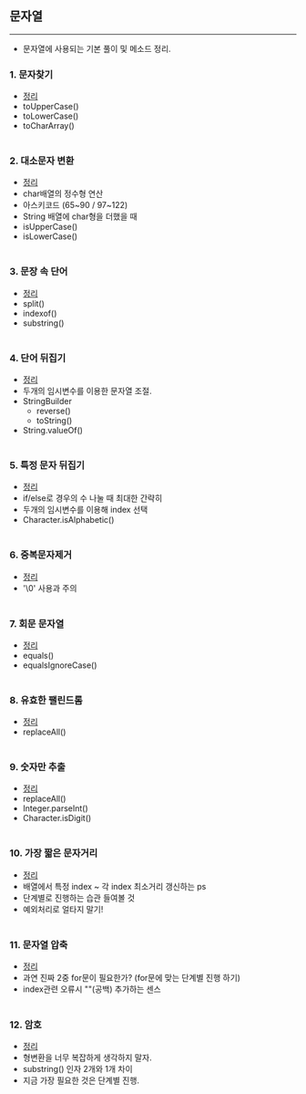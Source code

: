 ## 문자열
-------------------------
- 문자열에 사용되는 기본 풀이 및 메소드 정리.

### 1. 문자찾기 
- [정리](https://github.com/ssu18/TIL/blob/main/Inflearn/String/P1.md)
- toUpperCase()
- toLowerCase()
- toCharArray() <br><br>
### 2. 대소문자 변환
- [정리](https://github.com/ssu18/TIL/blob/main/Inflearn/String/P2.md)
- char배열의 정수형 연산 
- 아스키코드 (65~90 / 97~122)
- String 배열에 char형을 더했을 때
- isUpperCase()
- isLowerCase()<br><br>
### 3. 문장 속 단어
- [정리](https://github.com/ssu18/TIL/blob/main/Inflearn/String/P3.md)
- split()
- indexof()
- substring() <br><br>
### 4. 단어 뒤집기
- [정리](https://github.com/ssu18/TIL/blob/main/Inflearn/String/P4.md)
- 두개의 임시변수를 이용한 문자열 조절.
- StringBuilder
  - reverse()
  - toString()
- String.valueOf() <br><br>
### 5. 특정 문자 뒤집기
- [정리](https://github.com/ssu18/TIL/blob/main/Inflearn/String/P5.md)
- if/else로 경우의 수 나눌 때 최대한 간략히
- 두개의 임시변수를 이용해 index 선택
- Character.isAlphabetic() <br><br>
### 6. 중복문자제거
- [정리](https://github.com/ssu18/TIL/blob/main/Inflearn/String/P6.md)
- '\0' 사용과 주의 <br><br>
### 7. 회문 문자열
- [정리](https://github.com/ssu18/TIL/blob/main/Inflearn/String/P7.md)
- equals()
- equalsIgnoreCase() <br><br>
### 8. 유효한 팰린드롬
- [정리](https://github.com/ssu18/TIL/blob/main/Inflearn/String/P8.md)
- replaceAll() <br><br>
### 9. 숫자만 추출
- [정리](https://github.com/ssu18/TIL/blob/main/Inflearn/String/P9.md)
- replaceAll()
- Integer.parseInt()
- Character.isDigit() <br><br>
### 10. 가장 짧은 문자거리
- [정리](https://github.com/ssu18/TIL/blob/main/Inflearn/String/P9.md)
- 배열에서 특정 index ~ 각 index 최소거리 갱신하는 ps
- 단계별로 진행하는 습관 들여볼 것
- 예외처리로 얼타지 말기! <br><br>
### 11. 문자열 압축
- [정리](https://github.com/ssu18/TIL/blob/main/Inflearn/String/P9.md)
- 과연 진짜 2중 for문이 필요한가? (for문에 맞는 단계별 진행 하기)
- index관련 오류시 ""(공백) 추가하는 센스 <br><br>
### 12. 암호
- [정리](https://github.com/ssu18/TIL/blob/main/Inflearn/String/P9.md)
- 형변환을 너무 복잡하게 생각하지 말자.
- substring() 인자 2개와 1개 차이
- 지금 가장 필요한 것은 단계별 진행.